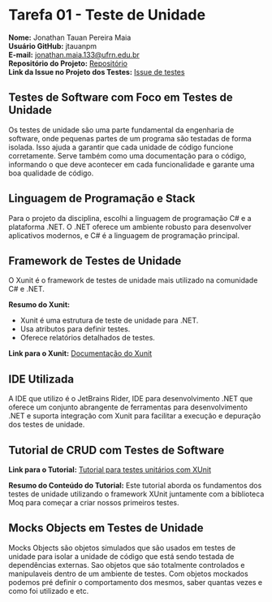 # Tarefa 01 - Teste de Unidade

**Nome:** Jonathan Tauan Pereira Maia <br>
**Usuário GitHub:** jtauanpm <br>
**E-mail:** jonathan.maia.133@ufrn.edu.br <br>
**Repositório do Projeto:** [Repositório](https://github.com/jtauanpm/crud-litedb) <br>
**Link da Issue no Projeto dos Testes:** [Issue de testes](https://github.com/jtauanpm/crud-litedb/issues/3) <br>

## Testes de Software com Foco em Testes de Unidade

Os testes de unidade são uma parte fundamental da engenharia de software, onde pequenas partes de um programa são testadas de forma isolada. Isso ajuda a garantir que cada unidade de código funcione corretamente. Serve também como uma documentação para o código, informando o que deve acontecer em cada funcionalidade e garante uma boa qualidade de código. 

## Linguagem de Programação e Stack

Para o projeto da disciplina, escolhi a linguagem de programação C# e a plataforma .NET. O .NET oferece um ambiente robusto para desenvolver aplicativos modernos, e C# é a linguagem de programação principal.


## Framework de Testes de Unidade

O Xunit é o framework de testes de unidade mais utilizado na comunidade C# e .NET.

**Resumo do Xunit:**
- Xunit é uma estrutura de teste de unidade para .NET.
- Usa atributos para definir testes.
- Oferece relatórios detalhados de testes.

**Link para o Xunit:**
[Documentação do Xunit](https://xunit.net/)

## IDE Utilizada

A IDE que utilizo é o JetBrains Rider, IDE para desenvolvimento .NET que oferece um conjunto abrangente de ferramentas para desenvolvimento .NET e suporta integração com Xunit para facilitar a execução e depuração dos testes de unidade.

## Tutorial de CRUD com Testes de Software

**Link para o Tutorial:**
[Tutorial para testes unitários com XUnit](https://www.youtube.com/live/5xT3YZGCfD8?si=5U2I5CB7d4juWiw6)

**Resumo do Conteúdo do Tutorial:**
Este tutorial aborda os fundamentos dos testes de unidade utilizando o framework XUnit juntamente com a biblioteca Moq para começar a criar nossos primeiros testes.

## Mocks Objects em Testes de Unidade

Mocks Objects são objetos simulados que são usados em testes de unidade para isolar a unidade de código que está sendo testada de dependências externas. Sao objetos que sáo totalmente controlados e manipulaveis dentro de um ambiente de testes. Com objetos mockados podemos pré definir o comportamento dos mesmos, saber quantas vezes e como foi utilizado e etc.

